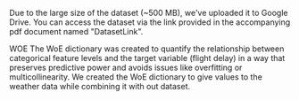 Due to the large size of the dataset (~500 MB), we've uploaded it to Google Drive. You can access the dataset via the link provided in the accompanying pdf document named "DatasetLink".


WOE 
The WoE dictionary was created to quantify the relationship between categorical feature levels and the target variable (flight delay) in a way that preserves predictive power and avoids issues like overfitting or multicollinearity. We created the WoE dictionary to give values to the weather data while combining it with out dataset.
